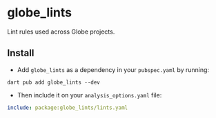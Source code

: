 # globe_lints

Lint rules used across Globe projects.

## Install

- Add `globe_lints` as a dependency in your `pubspec.yaml` by running:

```shell
dart pub add globe_lints --dev
```

- Then include it on your `analysis_options.yaml` file:

```yaml
include: package:globe_lints/lints.yaml
```
